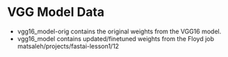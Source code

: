 # VGG Model Data

- vgg16_model-orig contains the original weights from the VGG16 model.
- vgg16_model contains updated/finetuned weights from the Floyd job matsaleh/projects/fastai-lesson1/12